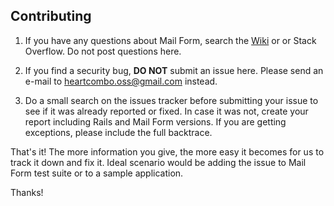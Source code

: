 ## Contributing

1. If you have any questions about Mail Form, search the
[Wiki](https://github.com/heartcombo/mail_form/wiki) or
or Stack Overflow.
Do not post questions here.

2. If you find a security bug, **DO NOT** submit an issue here.
Please send an e-mail to [heartcombo.oss@gmail.com](mailto:heartcombo.oss@gmail.com)
instead.

3. Do a small search on the issues tracker before submitting your issue to
see if it was already reported or fixed. In case it was not, create your report
including Rails and Mail Form versions. If you are getting exceptions, please
include the full backtrace.

That's it! The more information you give, the more easy it becomes for us to
track it down and fix it. Ideal scenario would be adding the issue to Mail Form
test suite or to a sample application.

Thanks!
